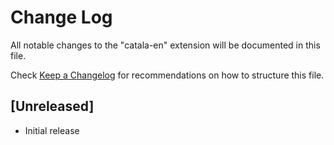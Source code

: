 # Change Log

All notable changes to the "catala-en" extension will be documented in this file.

Check [Keep a Changelog](http://keepachangelog.com/) for recommendations on how to structure this file.

## [Unreleased]

- Initial release